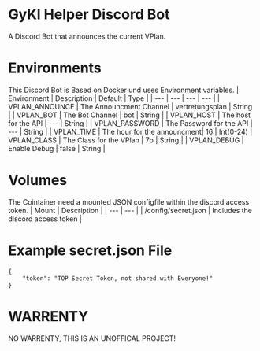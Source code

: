 # GyKl Helper Discord Bot
A Discord Bot that announces the current VPlan.

# Environments
This Discord Bot is Based on Docker und uses Environment variables.
| Environment | Description | Default | Type |
| --- | --- | --- | --- |
| VPLAN_ANNOUNCE | The Announcment Channel | vertretungsplan | String |
| VPLAN_BOT | The Bot Channel | bot | String |
| VPLAN_HOST | The host for the API | --- | String |
| VPLAN_PASSWORD | The Password for the API | --- | String |
| VPLAN_TIME | The hour for the announcment| 16 | Int(0-24)
| VPLAN_CLASS | The Class for the VPlan | 7b | String |
| VPLAN_DEBUG | Enable Debug | false | String |

# Volumes
The Cointainer need a mounted JSON configfile within the discord access token.
| Mount | Description |
| --- | --- |
| /config/secret.json | Includes the discord access token |

# Example secret.json File
```
{
    "token": "TOP Secret Token, not shared with Everyone!"
}
```

# WARRENTY
NO WARRENTY, THIS IS AN UNOFFICAL PROJECT!
